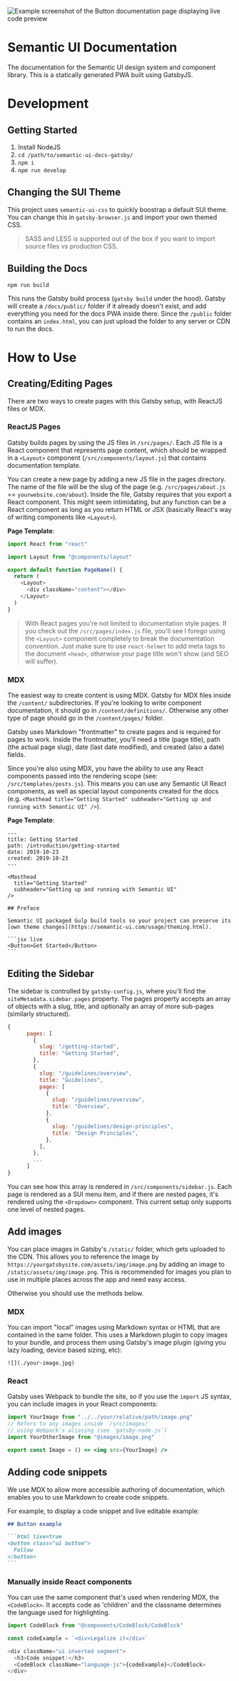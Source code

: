![Example screenshot of the Button documentation page displaying live code preview](./thumbnail.png)

# Semantic UI Documentation

The documentation for the Semantic UI design system and component library. This is a statically generated PWA built using GatsbyJS.

# Development

## Getting Started

1. Install NodeJS
1. `cd /path/to/semantic-ui-docs-gatsby/`
1. `npm i`
1. `npm run develop`

## Changing the SUI Theme

This project uses `semantic-ui-css` to quickly boostrap a default SUI theme. You can change this in `gatsby-browser.js` and import your own themed CSS.

> SASS and LESS is supported out of the box if you want to import source files vs production CSS.

## Building the Docs

`npm run build`

This runs the Gatsby build process (`gatsby build` under the hood). Gatsby will create a `/docs/public/` folder if it already doesn't exist, and add everything you need for the docs PWA inside there. Since the `/public` folder contains an `index.html`, you can just upload the folder to any server or CDN to run the docs.

# How to Use

## Creating/Editing Pages

There are two ways to create pages with this Gatsby setup, with ReactJS files or MDX.

### ReactJS Pages

Gatsby builds pages by using the JS files in `/src/pages/`. Each JS file is a React component that represents page content, which should be wrapped in a `<Layout>` component (`/src/components/layout.js`) that contains documentation template.

You can create a new page by adding a new JS file in the pages directory. The name of the file will be the slug of the page (e.g. `/src/pages/about.js` == `yourwebsite.com/about`). Inside the file, Gatsby requires that you export a React component. This might seem intimidating, but any function can be a React component as long as you return HTML or JSX (basically React's way of writing components like `<Layout>`).

**Page Template**:

```js
import React from "react"

import Layout from "@components/layout"

export default function PageName() {
  return (
    <Layout>
      <div className="content"></div>
    </Layout>
  )
}
```

> With React pages you're not limited to documentation style pages. If you check out the `/src/pages/index.js` file, you'll see I forego using the `<Layout>` component completely to break the documentation convention. Just make sure to use `react-helmet` to add meta tags to the document `<head>`, otherwise your page title won't show (and SEO will suffer).

### MDX

The easiest way to create content is using MDX. Gatsby for MDX files inside the `/content/` subdirectories. If you're looking to write component documentation, it should go in `/content/definitions/`. Otherwise any other type of page should go in the `/content/pages/` folder.

Gatsby uses Markdown "frontmatter" to create pages and is required for pages to work. Inside the frontmatter, you'll need a title (page title), path (the actual page slug), date (last date modified), and created (also a date) fields.

Since you're also using MDX, you have the ability to use any React components passed into the rendering scope (see: `/src/templates/posts.js`). This means you can use any Semantic UI React components, as well as special layout components created for the docs (e.g. `<Masthead title="Getting Started" subheader="Getting up and running with Semantic UI" />`).

**Page Template**:

````mdx
---
title: Getting Started
path: /introduction/getting-started
date: 2019-10-23
created: 2019-10-23
---

<Masthead
  title="Getting Started"
  subheader="Getting up and running with Semantic UI"
/>

## Preface

Semantic UI packaged Gulp build tools so your project can preserve its [own theme changes](https://semantic-ui.com/usage/theming.html).

```jsx live
<Button>Get Started</Button>
```
````

## Editing the Sidebar

The sidebar is controlled by `gatsby-config.js`, where you'll find the `siteMetadata.sidebar.pages` property. The pages property accepts an array of objects with a slug, title, and optionally an array of more sub-pages (similarly structured).

```js
{
      pages: [
        {
          slug: "/getting-started",
          title: "Getting Started",
        },
        {
          slug: "/guidelines/overview",
          title: "Guidelines",
          pages: [
            {
              slug: "/guidelines/overview",
              title: "Overview",
            },
            {
              slug: "/guidelines/design-principles",
              title: "Design Principles",
            },
          ],
        },
        ...
      ]
}
```

You can see how this array is rendered in `/src/components/sidebar.js`. Each page is rendered as a SUI menu item, and if there are nested pages, it's rendered using the `<Dropdown>` component. This current setup only supports one level of nested pages.

## Add images

You can place images in Gatsby's `/static/` folder, which gets uploaded to the CDN. This allows you to reference the image by `https://yourgatsbysite.com/assets/img/image.png` by adding an image to `/static/assets/img/image.png`. This is recommended for images you plan to use in multiple places across the app and need easy access.

Otherwise you should use the methods below.

### MDX

You can import "local" images using Markdown syntax or HTML that are contained in the same folder. This uses a Markdown plugin to copy images to your bundle, and process them using Gatsby's image plugin (giving you lazy loading, device based sizing, etc):

```mdx
![](./your-image.jpg)
```

### React

Gatsby uses Webpack to bundle the site, so if you use the `import` JS syntax, you can include images in your React components:

```jsx
import YourImage from "../../your/relative/path/image.png"
// Refers to any images inside `/src/images/`
// using Webpack's aliasing (see `gatsby-node.js`)
import YourOtherImage from "@images/image.png"

export const Image = () => <img src={YourImage} />
```

## Adding code snippets

We use MDX to allow more accessible authoring of documentation, which enables you to use Markdown to create code snippets.

For example, to display a code snippet and live editable example:

````md
## Button example

```html live=true
<button class="ui button">
  Follow
</button>
```
````

### Manually inside React components

You can use the same component that's used when rendering MDX, the `<CodeBlock>`. It accepts code as 'children' and the classname determines the language used for highlighting.

```js
import CodeBlock from "@components/CodeBlock/CodeBlock"

const codeExample = `<div>Legalize it</div>`

<div className="ui inverted segment">
  <h3>Code snippet:</h3>
  <CodeBlock className="language-js">{codeExample}</CodeBlock>
</div>
```

```

```
